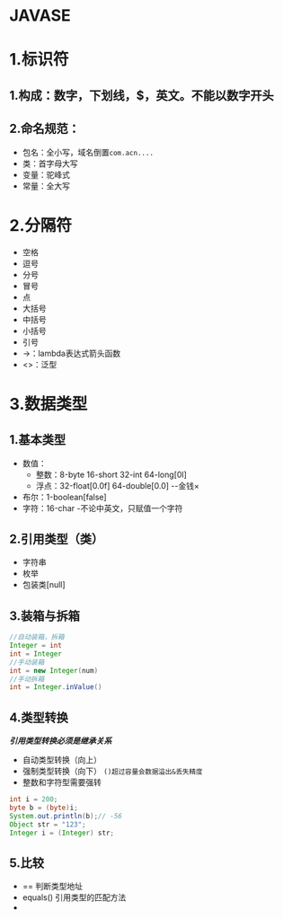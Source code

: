 JAVASE
==
# 1.标识符
## 1.构成：数字，下划线，$，英文。不能以数字开头
## 2.命名规范：
* 包名：全小写，域名倒置`com.acn....`
* 类：首字母大写
* 变量：驼峰式
* 常量：全大写
# 2.分隔符
* 空格
* 逗号
* 分号
* 冒号
* 点
* 大括号
* 中括号
* 小括号
* 引号
* ->：lambda表达式箭头函数
* <>：泛型
# 3.数据类型
## 1.基本类型
* 数值：
  * 整数：8-byte  16-short  32-int  64-long[0l] 
  * 浮点：32-float[0.0f] 64-double[0.0] --金钱×
* 布尔：1-boolean[false]
* 字符：16-char -不论中英文，只赋值一个字符
## 2.引用类型（类）
* 字符串
* 枚举
* 包装类[null]
## 3.装箱与拆箱
```java
//自动装箱，拆箱 
Integer = int
int = Integer
//手动装箱
int = new Integer(num)
//手动拆箱
int = Integer.inValue()
```
## 4.类型转换
***引用类型转换必须是继承关系***
* 自动类型转换（向上）
* 强制类型转换（向下）  `()超过容量会数据溢出&丢失精度`
* 整数和字符型需要强转
~~~java
int i = 200;
byte b = (byte)i;
System.out.println(b);// -56
Object str = "123";
Integer i = (Integer) str;
~~~

## 5.比较
* == 判断类型地址
* equals() 引用类型的匹配方法
* 
